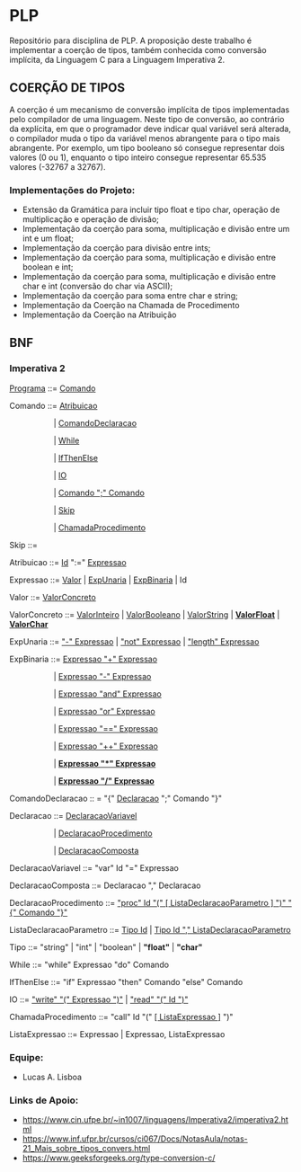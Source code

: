 # PLP
Repositório para disciplina de PLP. A proposição deste trabalho é implementar a coerção de tipos, também conhecida como conversão implícita, da Linguagem C para a Linguagem Imperativa 2. 

## COERÇÃO DE TIPOS
A coerção é um mecanismo de conversão implícita de tipos implementadas pelo compilador de uma linguagem. Neste tipo de conversão, ao contrário da explícita, em que o programador deve indicar qual variável será alterada, o compilador muda o tipo da variável menos abrangente para o tipo mais abrangente. Por exemplo, um tipo booleano só consegue representar dois valores (0 ou 1), enquanto o tipo inteiro consegue representar 65.535 valores (-32767 a 32767). 

### Implementações do Projeto:
- Extensão da Gramática para incluir tipo float e tipo char, operação de multiplicação e operação de divisão;
- Implementação da coerção para soma, multiplicação e divisão entre um int e um float;
- Implementação da coerção para divisão entre ints;
- Implementação da coerção para soma, multiplicação e divisão entre boolean e int;
- Implementação da coerção para soma, multiplicação e divisão entre char e int (conversão do char via ASCII);
- Implementação da coerção para soma entre char e string;
- Implementação da Coerção na Chamada de Procedimento
- Implementação da Coerção na Atribuição

## BNF
<h3>Imperativa 2</h3>

[Programa](PLP/Imperativa2/src/li2/plp/imperative2/Programa.java) ::= [Comando](PLP/Imperativa2/src/li2/plp/imperative1/command/Comando.java )

Comando ::= [Atribuicao](PLP/Imperativa2/src/li2/plp/imperative1/command/Atribuicao.java)

&emsp; &emsp; &emsp; &emsp;  &ensp;| [ComandoDeclaracao](PLP/Imperativa2/src/li2/plp/imperative1/command/ComandoDeclaracao.java)

&emsp; &emsp; &emsp; &emsp;  &ensp;| [While](PLP/Imperativa2/src/li2/plp/imperative1/command/While.java)

&emsp; &emsp; &emsp; &emsp;  &ensp;| [IfThenElse](PLP/Imperativa2/src/li2/plp/imperative1/command/IfThenElse.java)

&emsp; &emsp; &emsp; &emsp;  &ensp;| [IO](PLP/Imperativa2/src/li2/plp/imperative1/command/IO.java)

&emsp; &emsp; &emsp; &emsp;  &ensp;| [Comando ";" Comando](PLP/Imperativa2/src/li2/plp/imperative1/command/SequenciaComando.java)

&emsp; &emsp; &emsp; &emsp;  &ensp;| [Skip](PLP/Imperativa2/src/li2/plp/imperative1/command/Skip.java)

&emsp; &emsp; &emsp; &emsp;  &ensp;| [ChamadaProcedimento](PLP/Imperativa2/src/li2/plp/imperative2/command/ChamadaProcedimento.java)

Skip ::= 

Atribuicao ::= [Id](PLP/Imperativa2/src/li2/plp/expressions2/expression/Id.java) ":=" [Expressao](PLP/Imperativa2/src/li2/plp/expressions2/expression/Expressao.java)

Expressao ::= [Valor](PLP/Imperativa2/src/li2/plp/expressions2/expression/Valor.java) | [ExpUnaria](PLP/Imperativa2/src/li2/plp/expressions2/expression/ExpUnaria.java) | [ExpBinaria](PLP/Imperativa2/src/li2/plp/expressions2/expression/ExpBinaria.java ) | Id

Valor ::= [ValorConcreto](PLP/Imperativa2/src/li2/plp/expressions2/expression/ValorConcreto.java)

ValorConcreto ::= [ValorInteiro](PLP/Imperativa2/src/li2/plp/expressions2/expression/ValorInteiro.java ) 
| [ValorBooleano](PLP/Imperativa2/src/li2/plp/expressions2/expression/ValorBooleano.java) 
| [ValorString](PLP/Imperativa2/src/li2/plp/expressions2/expression/ValorString.java) 
| [**ValorFloat**](PLP/Imperativa2/src/li2/plp/expressions2/expression/ValorFloat.java)
| [**ValorChar**](PLP/Imperativa2/src/li2/plp/expressions2/expression/ValorChar.java)

ExpUnaria ::= ["-" Expressao](PLP/Imperativa2/src/li2/plp/expressions2/expression/ExpMenos.java ) | ["not" Expressao](PLP/Imperativa2/src/li2/plp/expressions2/expression/ExpNot.java) | ["length" Expressao](PLP/Imperativa2/src/li2/plp/expressions2/expression/ExpLength.java)

ExpBinaria ::=  [Expressao "+" Expressao](PLP/Imperativa2/src/li2/plp/expressions2/expression/ExpSoma.java)

&emsp; &emsp; &emsp; &emsp;  &ensp;| [Expressao "-" Expressao](PLP/Imperativa2/src/li2/plp/expressions2/expression/ExpSub.java)

&emsp; &emsp; &emsp; &emsp;  &ensp;| [Expressao "and" Expressao](PLP/Imperativa2/src/li2/plp/expressions2/expression/ExpAnd.java)

&emsp; &emsp; &emsp; &emsp;  &ensp;| [Expressao "or" Expressao](PLP/Imperativa2/src/li2/plp/expressions2/expression/ExpOr.java)

&emsp; &emsp; &emsp; &emsp;  &ensp;| [Expressao "==" Expressao](PLP/Imperativa2/src/li2/plp/expressions2/expression/ExpEquals.java)

&emsp; &emsp; &emsp; &emsp;  &ensp;| [Expressao "++" Expressao](PLP/Imperativa2/src/li2/plp/expressions2/expression/ExpConcat.java)

&emsp; &emsp; &emsp; &emsp;  &ensp;| [**Expressao "*" Expressao**](PLP/Imperativa2/src/li2/plp/expressions2/expression/ExpMult.java)

&emsp; &emsp; &emsp; &emsp;  &ensp;| [**Expressao "/" Expressao**](PLP/Imperativa2/src/li2/plp/expressions2/expression/ExpDiv.java)

ComandoDeclaracao :: = "{" [Declaracao](PLP/Imperativa2/src/li2/plp/imperative1/declaration/Declaracao.java) ";" Comando "}"

Declaracao ::= [DeclaracaoVariavel](PLP/Imperativa2/src/li2/plp/imperative1/declaration/DeclaracaoVariavel.java)

&emsp; &emsp; &emsp; &emsp;  &ensp;| [DeclaracaoProcedimento](PLP/Imperativa2/src/li2/plp/imperative2/declaration/DeclaracaoProcedimento.java)

&emsp; &emsp; &emsp; &emsp;  &ensp;| [DeclaracaoComposta](PLP/Imperativa2/src/li2/plp/imperative1/declaration/DeclaracaoComposta.java)

DeclaracaoVariavel ::= "var" Id "=" Expressao 

DeclaracaoComposta ::= Declaracao "," Declaracao

DeclaracaoProcedimento ::= ["proc" Id "(" [ ListaDeclaracaoParametro ] ")" "{" Comando "}"](PLP/Imperativa2/src/li2/plp/imperative2/declaration/DeclaracaoProcedimento.java)

ListaDeclaracaoParametro ::= [Tipo Id](PLP/Imperativa2/src/li2/plp/imperative2/declaration/DeclaracaoParametro.java) | [Tipo Id "," ListaDeclaracaoParametro](PLP/Imperativa2/src/li2/plp/imperative2/declaration/ListaDeclaracaoParametro.java)

Tipo ::= "string" | "int" | "boolean" | **"float"** | **"char"**

While ::= "while" Expressao "do" Comando

IfThenElse ::= "if" Expressao "then" Comando "else" Comando

IO ::= ["write" "(" Expressao ")"](PLP/Imperativa2/src/li2/plp/imperative1/command/Write.java) | ["read" "(" Id ")"](PLP/Imperativa2/src/li2/plp/imperative1/command/Read.java)

ChamadaProcedimento ::= "call" Id "(" [[ ListaExpressao ]](PLP/Imperativa2/src/li2/plp/imperative2/command/ListaExpressao.java) ")" 

ListaExpressao ::= Expressao | Expressao, ListaExpressao

### Equipe:
- Lucas A. Lisboa

### Links de Apoio:
- https://www.cin.ufpe.br/~in1007/linguagens/Imperativa2/imperativa2.html
- https://www.inf.ufpr.br/cursos/ci067/Docs/NotasAula/notas-21_Mais_sobre_tipos_convers.html
- https://www.geeksforgeeks.org/type-conversion-c/
